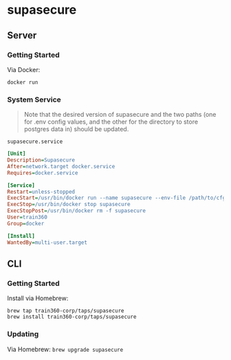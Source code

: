 # supasecure

## Server

### Getting Started

Via Docker:

```shell
docker run 
```

### System Service

> Note that the desired version of supasecure and the two paths (one for .env config values, and the other for the
directory to store postgres data in) should be updated.

`supasecure.service`

```ini
[Unit]
Description=Supasecure
After=network.target docker.service
Requires=docker.service

[Service]
Restart=unless-stopped
ExecStart=/usr/bin/docker run --name supasecure --env-file /path/to/cfg.env -p 8000:8000 -p 3030:3030 --volume /path/to/store/postgres/data:/var/lib/postgresql/data ghcr.io/train360-corp/supasecure:v1.12.3
ExecStop=/usr/bin/docker stop supasecure
ExecStopPost=/usr/bin/docker rm -f supasecure
User=train360
Group=docker

[Install]
WantedBy=multi-user.target
```

## CLI

### Getting Started

Install via Homebrew:

```shell
brew tap train360-corp/taps/supasecure
brew install train360-corp/taps/supasecure
```

### Updating

Via Homebrew: `brew upgrade supasecure`